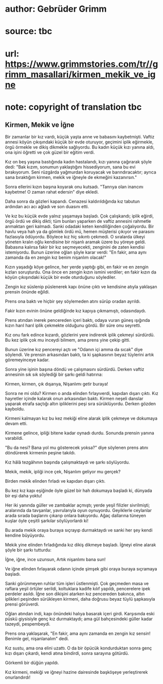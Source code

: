 # author: Gebrüder Grimm
# source: tbc
# url: https://www.grimmstories.com/tr//grimm_masallari/kirmen_mekik_ve_igne
# note: copyright of translation tbc

## Kirmen, Mekik ve İğne 

Bir zamanlar bir kız vardı, küçük yaşta anne ve babasını kaybetmişti.
Vaftiz annesi köyün çıkışındaki küçük bir evde oturuyor, geçimini iplik
eğirmekle, örgü örmekle ve dikiş dikmekle sağlıyordu. Bu kadın küçük
kızı yanına aldı, ona işini öğretti ve çok güzel bir eğitim verdi.

Kız on beş yaşına bastığında kadın hastalandı, kızı yanına çağırarak
şöyle dedi: "Bak kızım, sonumun yaklaştığını hissediyorum, sana bu evi
bırakıyorum. Seni rüzgârda yağmurdan koruyacak ve barındıracaktır;
ayrıca sana bıraktığım kirmen, mekik ve iğneyle de ekmeğini
kazanırsın."

Sonra ellerini kızın başına koyarak onu kutsadı. "Tanrıya olan inancını
kaybetme! O zaman rahat edersin" diye ekledi.

Daha sonra da gözleri kapandı. Cenazesi kaldırıldığında kız tabutun
ardından acı acı ağladı ve son duasını etti.

Ve kız bu küçük evde yalnız yaşamaya başladı. Çok çalışkandı; iplik
eğirdi, örgü ördü ve dikiş dikti; tüm bunları yaparken de vaftiz
annesini rahmetle anmaktan geri kalmadı. Sanki odadaki keten
kendiliğinden çoğalıyordu. Bir havlu veya hah ya da gömlek ördü mü,
hemen müşterisi çıkıyor ve parasını fazlasıyla ödüyordu. Böylece kız hiç
sıkıntı çekmedi. O sıralarda ülkeyi yöneten kralın oğlu kendisine bir
nişanlı aramak üzere bu yöreye geldi. Babasına kalırsa fakir bir kız
seçmeyecekti, zenginini de zaten kendisi istemiyordu. Bunun üzerine
oğlan şöyle karar verdi: "En fakir, ama aynı zamanda da en zengin kız
benim nişanlım olacak!"

Kızın yaşadığı köye gelince, her yerde yaptığı gibi, en fakir ve en
zengin kızları soruşturdu. Ona önce en zengin kızın ismini verdiler; en
fakir kızın da köyün çıkışındaki küçük bir evde oturduğunu söylediler.

Zengin kız süslenip püslenerek kapı önüne çıktı ve kendisine atıyla
yaklaşan prensin önünde eğildi.

Prens ona baktı ve hiçbir şey söylemeden atını sürüp oradan ayrıldı.

Fakir kızın evinin önüne geldiğinde kız kapıya çıkmamıştı, odasındaydı.

Prens atından inerek pencereden içeri baktı, odaya vuran güneş ışığında
kızın harıl harıl iplik çekmekte olduğunu gördü. Bir süre onu seyretti.

Kız onu fark edince kızardı, gözlerini yere indirerek iplik çekmeyi
sürdürdü. Bu kez iplik çok mu inceydi bilmem, ama prens yine çekip
gitti.

Bunun üzerine kız pencereyi açtı ve "Odanın içi amma da sıcak" diye
söylendi. Ve prensin arkasından baktı, ta ki şapkasının beyaz tüylerini
artık göremeyinceye kadar.

Sonra yine işinin başına döndü ve çalışmasını sürdürdü. Derken vaftiz
annesinin sık sık söylediği bir şarkı geldi hatırına:

Kirmen, kirmen, çık dışarıya,
Nişanlımı getir buraya!

Sonra ne mi oldu? Kirmen o anda elinden fırlayıverdi, kapıdan dışarı
çıktı. Kız hayretler içinde kalarak onun arkasından baktı. Kirmen neşeli
danslar yaparak etrafa saçtığı altın ipliklerini peşi sıra sürüklüyordu.
Derken gözden kayboldu.

Kirmeni kalmayan kız bu kez mekiği eline alarak iplik çekmeye ve
dokumaya devam etti.

Kirmene gelince, ipliği bitene kadar oynadı durdu. Sonunda prensin
yanına varabildi.

"Bu da nesi? Bana yol mu gösterecek yoksa?" diye söylenen prens atını
döndürerek kirmenin peşine takıldı.

Kız hâlâ tezgâhının başında çalışmaktaydı ve şarkı söylüyordu.

Mekik, mekik, ipliği ince çek,
Nişanlım geliyor mu gerçek?

Birden mekik elinden fırladı ve kapıdan dışarı çıktı.

Bu kez kız kapı eşiğinde öyle güzel bir hah dokumaya başladı ki, dünyada
bir eşi daha yoktu!

Her iki yanında güller ve zambaklar açmıştı; yerde yeşil filizler
sivrilmişti; aralarında da tavşanlar, yavrularıyla oyun oynuyordu.
Geyiklerle ceylanlar arada sırada başlarını çıkarıp onlara bakıyordu.
Ağaç dallarına tüneyen kuşlar öyle çeşitli şarkılar söylüyorlardı ki!

Bu arada mekik oraya buraya sıçrayıp durmaktaydı ve sanki her şey kendi
kendine büyüyordu.

Mekik yine elinden fırladığında kız dikiş dikmeye başladı. İğneyi eline
alarak şöyle bir şarkı tutturdu:

İğne, iğne, ince uzunsun,
Artık nişanlımı bana sun!

Ve iğne elinden fırlayarak odanın içinde şimşek gibi oraya buraya
sıçramaya başladı.

Sanki görünmeyen ruhlar tüm işleri üstlenmişti. Çok geçmeden masa ve
raflara yeşil örtüler serildi, koltuklara kadife kılıf yapıldı,
pencerelere ipek perdeler asıldı. İğne son dikişini atarken kız
pencereden bakınca, altın iplikleri peşinden sürükleyen kirmeni, daha
doğrusu beyaz tüylü şapkasıyla prensi görüverdi.

Oğlan atından indi, kapı önündeki halıya basarak içeri girdi. Karşısında
eski püskü giysisiyle genç kız durmaktaydı; ama gül bahçesindeki güller
kadar tazeydi, pespembeydi.

Prens ona yaklaşarak, "En fakir, ama aynı zamanda en zengin kız sensin!
Benimle gel, nişanlanalım" dedi.

Kız sustu, ama ona elini uzattı. O da bir öpücük kondurduktan sonra genç
kızı dışarı çıkardı, kendi atına bindirdi, sonra sarayına götürdü.

Görkemli bir düğün yapıldı.

Kız kirmeni, mekiği ve iğneyi hazine dairesinde başköşeye yerleştirerek
onurlandırdı!
